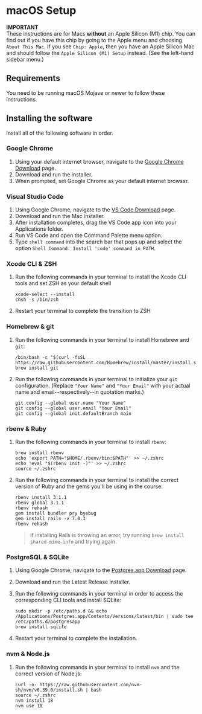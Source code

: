 # macOS Setup

**IMPORTANT**  
These instructions are for Macs **without** an Apple Silicon (M1) chip. You can
find out if you have this chip by going to the Apple menu and choosing `About
This Mac`. If you see `Chip: Apple`, then you have an Apple Silicon Mac and
should follow the `Apple Silicon (M1) Setup` instead. (See the left-hand sidebar
menu.)

## Requirements

You need to be running macOS Mojave or newer to follow these instructions.

## Installing the software

Install all of the following software in order.

### Google Chrome

1. Using your default internet browser, navigate to the [Google Chrome Download]
   page.
2. Download and run the installer.
3. When prompted, set Google Chrome as your default internet browser.

[Google Chrome Download]: https://www.google.com/chrome/

### Visual Studio Code

1. Using Google Chrome, navigate to the [VS Code Download] page.
2. Download and run the Mac installer.
3. After installation completes, drag the VS Code app icon into your
   Applications folder.
4. Run VS Code and open the Command Palette menu option.
5. Type `shell command` into the search bar that pops up and select the option
   `Shell Command: Install 'code' command in PATH`.

[VS Code Download]: https://code.visualstudio.com/Download

### Xcode CLI & ZSH

1. Run the following commands in your terminal to install the Xcode CLI tools
   and set ZSH as your default shell

   ```text
   xcode-select --install
   chsh -s /bin/zsh
   ```

2. Restart your terminal to complete the transition to ZSH

### Homebrew & git

1. Run the following commands in your terminal to install Homebrew and `git`:

   ```text
   /bin/bash -c "$(curl -fsSL https://raw.githubusercontent.com/Homebrew/install/master/install.sh)"
   brew install git
   ```

2. Run the following commands in your terminal to initialize your `git`
   configuration. (Replace `"Your Name"` and `"Your Email"` with your actual
   name and email--respectively--in quotation marks.)

   ```text
   git config --global user.name "Your Name" 
   git config --global user.email "Your Email"
   git config --global init.defaultBranch main
   ```

### rbenv & Ruby

1. Run the following commands in your terminal to install `rbenv`:

   ```text
   brew install rbenv
   echo 'export PATH="$HOME/.rbenv/bin:$PATH"' >> ~/.zshrc
   echo 'eval "$(rbenv init -)"' >> ~/.zshrc
   source ~/.zshrc
   ```

2. Run the following commands in your terminal to install the correct version of
   Ruby and the gems you'll be using in the course:

   ```text
   rbenv install 3.1.1
   rbenv global 3.1.1
   rbenv rehash
   gem install bundler pry byebug
   gem install rails -v 7.0.3
   rbenv rehash
   ```

   > If installing Rails is throwing an error, try running `brew install
   > shared-mime-info` and trying again.

### PostgreSQL & SQLite

1. Using Google Chrome, navigate to the [Postgres.app Download] page.
2. Download and run the Latest Release installer.
3. Run the following commands in your terminal in order to access the
   corresponding CLI tools and install SQLite:

   ```text
   sudo mkdir -p /etc/paths.d && echo /Applications/Postgres.app/Contents/Versions/latest/bin | sudo tee /etc/paths.d/postgresapp
   brew install sqlite
   ```

4. Restart your terminal to complete the installation.

[Postgres.app Download]: https://postgresapp.com/downloads.html

### nvm & Node.js

1. Run the following commands in your terminal to install `nvm` and the correct
   version of Node.js:

   ```text
   curl -o- https://raw.githubusercontent.com/nvm-sh/nvm/v0.39.0/install.sh | bash
   source ~/.zshrc
   nvm install 18
   nvm use 18
   ```
